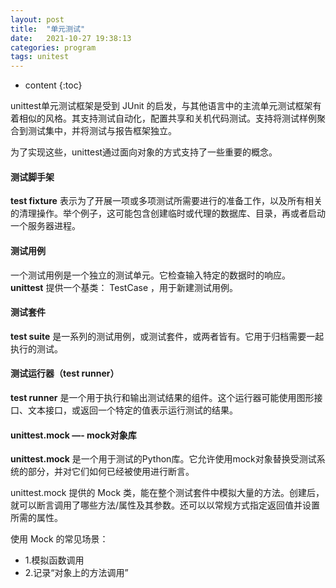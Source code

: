 ```yaml
---
layout: post
title:  "单元测试"
date:   2021-10-27 19:38:13
categories: program
tags: unitest
---
```


* content
{:toc}

unittest单元测试框架是受到 JUnit 的启发，与其他语言中的主流单元测试框架有着相似的风格。其支持测试自动化，配置共享和关机代码测试。支持将测试样例聚合到测试集中，并将测试与报告框架独立。

为了实现这些，unittest通过面向对象的方式支持了一些重要的概念。

#### 测试脚手架
**test fixture** 表示为了开展一项或多项测试所需要进行的准备工作，以及所有相关的清理操作。举个例子，这可能包含创建临时或代理的数据库、目录，再或者启动一个服务器进程。



#### 测试用例
一个测试用例是一个独立的测试单元。它检查输入特定的数据时的响应。 **unittest** 提供一个基类： TestCase ，用于新建测试用例。


#### 测试套件
**test suite** 是一系列的测试用例，或测试套件，或两者皆有。它用于归档需要一起执行的测试。


#### 测试运行器（test runner）
**test runner** 是一个用于执行和输出测试结果的组件。这个运行器可能使用图形接口、文本接口，或返回一个特定的值表示运行测试的结果。


#### unittest.mock —- mock对象库
**unittest.mock** 是一个用于测试的Python库。它允许使用mock对象替换受测试系统的部分，并对它们如何已经被使用进行断言。

unittest.mock 提供的 Mock 类，能在整个测试套件中模拟大量的方法。创建后，就可以断言调用了哪些方法/属性及其参数。还可以以常规方式指定返回值并设置所需的属性。

使用 Mock 的常见场景：
- 1.模拟函数调用
- 2.记录“对象上的方法调用”
